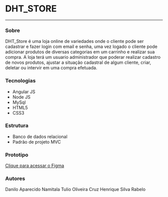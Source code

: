 # DHT_STORE
---
### Sobre
DHT_Store é uma loja online de variedades onde o cliente pode ser cadastrar e fazer login com email e senha, uma vez logado o cliente pode adicionar produtos de diversas categorias em um carrinho e realizar sua compra. A loja terá um usuario administrador que poderar realizar cadastro de novos produtos, ajustar a situação cadastral de algum cliente, criar, deletar ou intervir em uma compra efetuada.

### Tecnologias

- Angular JS
- Node JS
- MySql
- HTML5
- CSS3

### Estrutura

- Banco de dados relacional
- Padrão de projeto MVC

### Prototipo

[Clique para acessar o Figma](https://figma.com)

### Autores
Danilo Aparecido Namitala 
Tulio Oliveira Cruz
Henrique Silva Rabelo